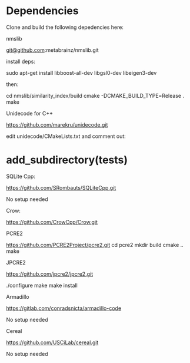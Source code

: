 Dependencies
============

Clone and build the following depedencies here:

  nmslib

  git@github.com:metabrainz/nmslib.git

  install deps: 

  sudo apt-get install libboost-all-dev libgsl0-dev libeigen3-dev
  
  then:

  cd nmslib/similarity_index/build
  cmake -DCMAKE_BUILD_TYPE=Release .
  make

  Unidecode for C++

  https://github.com/marekru/unidecode.git

  edit unidecode/CMakeLists.txt and comment out:

  # add_subdirectory(tests)


  SQLite Cpp:

  https://github.com/SRombauts/SQLiteCpp.git
  
  No setup needed


  Crow:

  https://github.com/CrowCpp/Crow.git


  PCRE2

  https://github.com/PCRE2Project/pcre2.git
  cd pcre2
  mkdir build
  cmake ..
  make


  JPCRE2

  https://github.com/jpcre2/jpcre2.git

  ./configure
  make
  make install
  
  Armadillo

  https://gitlab.com/conradsnicta/armadillo-code

  No setup needed

  Cereal

  https://github.com/USCiLab/cereal.git

  No setup needed
